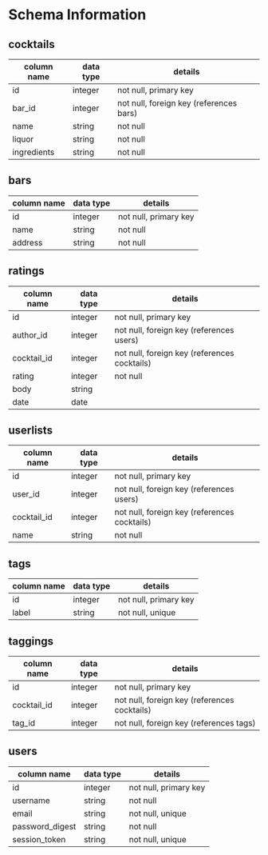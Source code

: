 # Schema Information

## cocktails
column name | data type | details
------------|-----------|-----------------------
id          | integer   | not null, primary key
bar_id      | integer   | not null, foreign key (references bars)
name        | string    | not null
liquor      | string    | not null
ingredients | string    | not null

## bars
column name | data type | details
------------|-----------|-----------------------
id          | integer   | not null, primary key
name        | string    | not null
address     | string    | not null

## ratings
column name | data type | details
------------|-----------|-----------------------
id          | integer   | not null, primary key
author_id   | integer   | not null, foreign key (references users)
cocktail_id | integer   | not null, foreign key (references cocktails)
rating      | integer   | not null
body        | string    | 
date        | date      | 

## userlists
column name | data type | details
------------|-----------|-----------------------
id          | integer   | not null, primary key
user_id     | integer   | not null, foreign key (references users)
cocktail_id | integer   | not null, foreign key (references cocktails)
name        | string    | not null

## tags
column name | data type | details
------------|-----------|-----------------------
id          | integer   | not null, primary key
label       | string    | not null, unique

## taggings
column name | data type | details
------------|-----------|-----------------------
id          | integer   | not null, primary key
cocktail_id | integer   | not null, foreign key (references cocktails)
tag_id      | integer   | not null, foreign key (references tags)

## users
column name     | data type | details
----------------|-----------|-----------------------
id              | integer   | not null, primary key
username        | string    | not null
email           | string    | not null, unique
password_digest | string    | not null
session_token   | string    | not null, unique


